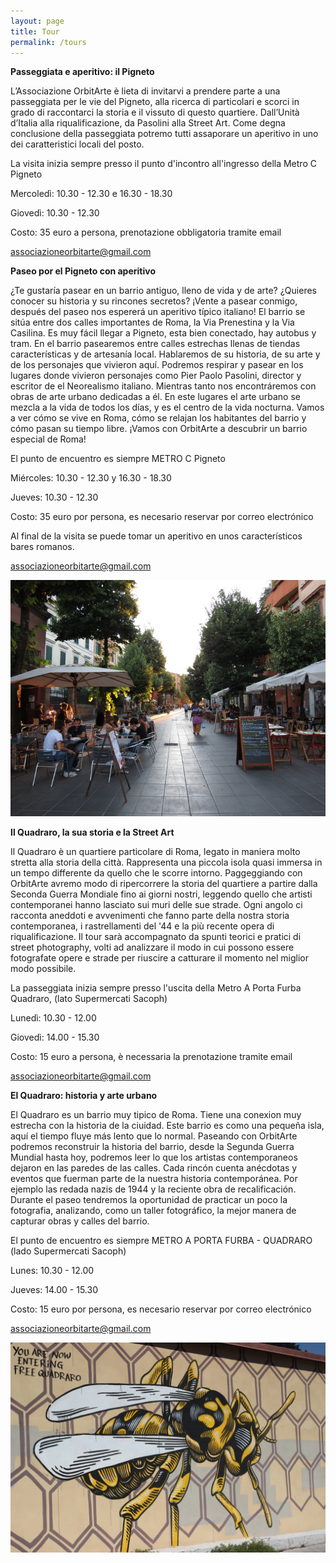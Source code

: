 ```yaml
---
layout: page
title: Tour
permalink: /tours
---
```

**Passeggiata e aperitivo: il Pigneto**

L’Associazione OrbitArte è lieta di invitarvi a prendere parte a una passeggiata per le vie del Pigneto, alla ricerca di particolari e scorci in grado di raccontarci la storia e il vissuto di questo quartiere. Dall’Unità d’Italia alla riqualificazione, da Pasolini alla Street Art.
Come degna conclusione della passeggiata potremo tutti assaporare un aperitivo in uno dei caratteristici locali del posto.

La visita inizia sempre presso il punto d'incontro all'ingresso della Metro C Pigneto

Mercoledì: 10.30 - 12.30    e     16.30 - 18.30

Giovedì:   10.30 - 12.30

Costo:     35 euro a persona, prenotazione obbligatoria tramite email

 [associazioneorbitarte@gmail.com](mailto:associazioneorbitarte@gmail.com)

**Paseo por el Pigneto con aperitivo**

¿Te gustaría pasear en un  barrio antiguo, lleno de vida y de arte? ¿Quieres conocer su historia y su rincones secretos? ¡Vente a pasear conmigo, después del paseo nos espererá un aperitivo típico italiano!
El barrio se sitúa entre dos calles importantes de Roma, la Via Prenestina y la Via Casilina. Es muy fácil llegar a Pigneto, esta bien conectado, hay autobus y tram.
En el barrio pasearemos entre calles estrechas llenas de tiendas características y de artesanía local. Hablaremos de su historia, de su arte y de los personajes que vivieron aquí.
Podremos respirar y pasear en los lugares donde vivieron personajes como Pier Paolo Pasolini,  director y escritor de el Neorealismo italiano. Mientras tanto nos encontráremos con obras de arte urbano dedicadas a él. En este lugares el arte urbano se mezcla a la vida de todos los días, y es el centro de la vida nocturna.
Vamos a ver cómo se vive en Roma, cómo se relajan los habitantes del barrio y cómo pasan su tiempo libre.
¡Vamos con OrbitArte a descubrir un barrio especial de Roma!


El punto de encuentro es siempre METRO C Pigneto

Miércoles: 10.30 - 12.30    y     16.30 - 18.30

Jueves:    10.30 - 12.30

Costo:     35 euro por persona, es necesario reservar por correo electrónico

Al final de la visita se puede tomar un aperitivo en unos característicos bares romanos.

 [associazioneorbitarte@gmail.com](mailto:associazioneorbitarte@gmail.com)



![](assets/images/pignetoAIRBNB.jpg)


**Il Quadraro, la sua storia e la Street Art**

Il Quadraro è un quartiere particolare di Roma, legato in maniera molto stretta alla storia della città. Rappresenta una piccola isola quasi immersa in un tempo differente da quello che le scorre intorno. Paggeggiando con OrbitArte avremo modo di ripercorrere la storia del quartiere a partire dalla Seconda Guerra Mondiale fino ai giorni nostri, leggendo quello che artisti contemporanei hanno lasciato sui muri delle sue strade. Ogni angolo ci racconta aneddoti e avvenimenti che fanno parte della nostra storia contemporanea, i rastrellamenti del '44 e la più recente opera di riqualificazione. Il tour sarà accompagnato da spunti teorici e pratici di street photography, volti ad analizzare il modo in cui possono essere fotografate opere e strade per riuscire a catturare il momento nel miglior modo possibile.


La passeggiata inizia sempre presso l'uscita della Metro A Porta Furba Quadraro, (lato Supermercati Sacoph)

Lunedì: 10.30 - 12.00

Giovedì: 14.00 - 15.30

Costo: 15 euro a persona, è necessaria la prenotazione tramite email

[associazioneorbitarte@gmail.com](mailto:associazioneorbitarte@gmail.com)

**El Quadraro: historia y arte urbano**

El Quadraro es un barrio muy tipico de Roma. Tiene una conexion muy estrecha con la historia de la ciuidad. Este barrio es como una pequeña isla, aquí el tiempo fluye más lento que lo normal. Paseando con OrbitArte podremos reconstruir la historia del barrio, desde la Segunda Guerra Mundial hasta hoy, podremos leer lo que los artistas contemporaneos dejaron en las paredes de las calles. Cada rincón cuenta anécdotas y eventos que fuerman parte de la nuestra historia contemporánea. Por ejemplo las redada nazis de 1944 y la reciente obra de recalificación.
Durante el paseo tendremos la oportunidad de practicar un poco la fotografia, analizando, como un taller fotográfico, la mejor manera de capturar obras y calles del barrio.


El punto de encuentro es siempre METRO A PORTA FURBA - QUADRARO (lado Supermercati Sacoph)

Lunes: 10.30 - 12.00

Jueves: 14.00 - 15.30

Costo: 15 euro por persona, es necesario reservar por correo electrónico

[associazioneorbitarte@gmail.com](mailto:associazioneorbitarte@gmail.com)




![](assets/images/nido-di-vespe-you-are-now-entering-free-quadraro-lucamaleonte.jpg)
